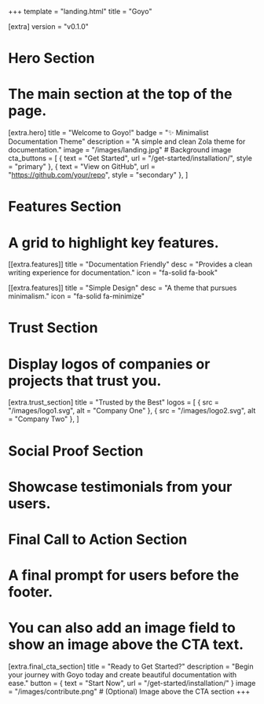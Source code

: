 +++
template = "landing.html"
title = "Goyo"

[extra]
version = "v0.1.0"

# Hero Section
# The main section at the top of the page.
[extra.hero]
title = "Welcome to Goyo!"
badge = "✨ Minimalist Documentation Theme"
description = "A simple and clean Zola theme for documentation."
image = "/images/landing.jpg" # Background image
cta_buttons = [
    { text = "Get Started", url = "/get-started/installation/", style = "primary" },
    { text = "View on GitHub", url = "https://github.com/your/repo", style = "secondary" },
]

# Features Section
# A grid to highlight key features.
[[extra.features]]
title = "Documentation Friendly"
desc = "Provides a clean writing experience for documentation."
icon = "fa-solid fa-book"

[[extra.features]]
title = "Simple Design"
desc = "A theme that pursues minimalism."
icon = "fa-solid fa-minimize"

# Trust Section
# Display logos of companies or projects that trust you.
[extra.trust_section]
title = "Trusted by the Best"
logos = [
    { src = "/images/logo1.svg", alt = "Company One" },
    { src = "/images/logo2.svg", alt = "Company Two" },
]

# Social Proof Section
# Showcase testimonials from your users.

# Final Call to Action Section
# A final prompt for users before the footer.
# You can also add an image field to show an image above the CTA text.
[extra.final_cta_section]
title = "Ready to Get Started?"
description = "Begin your journey with Goyo today and create beautiful documentation with ease."
button = { text = "Start Now", url = "/get-started/installation/" }
image = "/images/contribute.png" # (Optional) Image above the CTA section
+++
